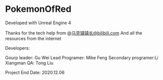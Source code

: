 # PokemonOfRed

Developed with Unreal Engine 4

Thanks for the tech help from @马克镇镇长@bilibili.com
And all the resources from the internet

Developers: 

Gourp leader:       Gu Wei
Lead Programer:     Mike Feng
Secondary programer:Li Xiangman
QA:                 Tong Liu

Project End Date: 2020.12.06